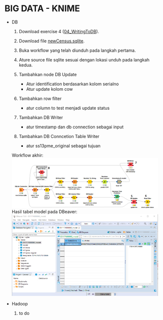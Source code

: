 # BIG DATA - KNIME

* DB

    1. Download exercise 4 ([04_WritingToDB](https://hub.knime.com/knime/spaces/Education/latest/04%20KNIME%20Big%20Data%20Course/1_DB/2_Exercises/)).
    1. Download file [newCensus.sqlite](https://hub.knime.com/knime/spaces/Education/latest/04%20KNIME%20Big%20Data%20Course/1_DB/1_Data/).
    1. Buka workflow yang telah diunduh pada langkah pertama.
    1. Ature source file sqlite sesuai dengan lokasi unduh pada langkah kedua.
    1. Tambahkan node DB Update
        * Atur identification berdasarkan kolom serialno
        * Atur update kolom cow

    1. Tambahkan row filter
        * atur column to test menjadi update status
    1. Tambahkan DB Writer
        * atur timestamp dan db connection sebagai input
    1. Tambahkan DB Conncetion Table Writer
        * atur ss13pme_original sebagai tujuan

    Workflow akhir:
    ![workflow](images/2.png)
    Hasil tabel model pada DBeaver:
    ![workflow](images/3.png)

* Hadoop
    1. to do
